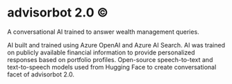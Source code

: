 # advisorbot 2.0 ©
A conversational AI trained to answer wealth management queries. 

AI built and trained using Azure OpenAI and Azure AI Search. AI was trained on publicly available financial information to provide personalized responses based on portfolio profiles. Open-source speech-to-text and text-to-speech models used from Hugging Face to create conversational facet of advisorbot 2.0.

